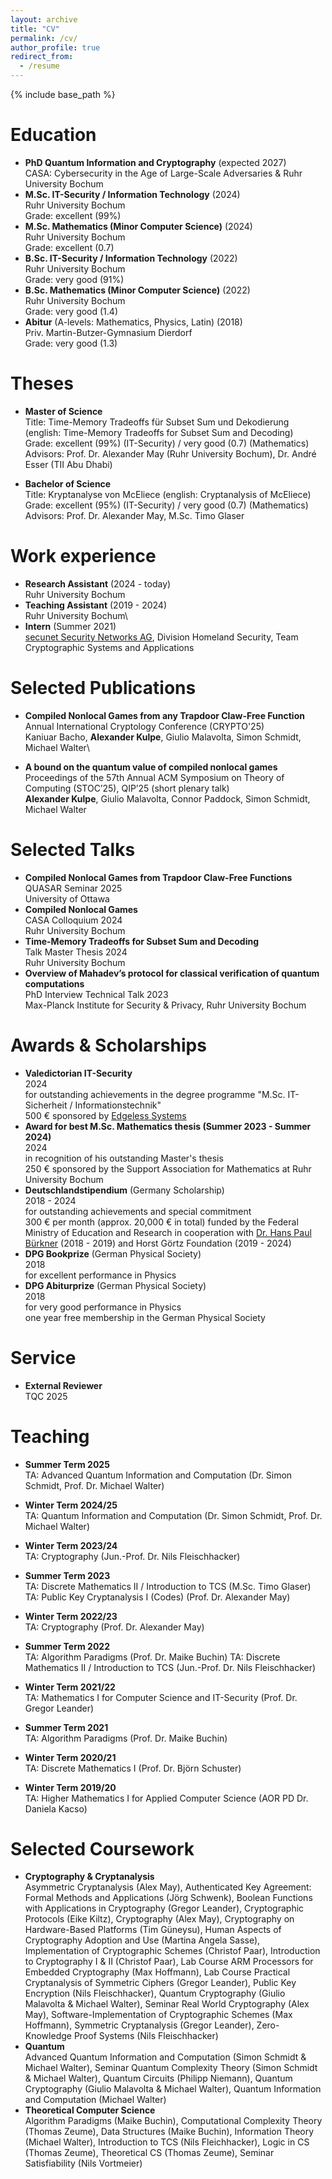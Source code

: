 ```yaml
---
layout: archive
title: "CV"
permalink: /cv/
author_profile: true
redirect_from:
  - /resume
---
```


{% include base_path %}
<!--
You can find a full CV [here](https://alexkulpe.github.io/files/CV.pdf).
-->

Education
======

* **PhD Quantum Information and Cryptography** (expected 2027)\
  CASA: Cybersecurity in the Age of Large-Scale Adversaries & Ruhr University Bochum
* **M.Sc. IT-Security / Information Technology** (2024)\
  Ruhr University Bochum\
  Grade: excellent (99%)
* **M.Sc. Mathematics (Minor Computer Science)** (2024)\
  Ruhr University Bochum\
  Grade: excellent (0.7)
* **B.Sc. IT-Security / Information Technology** (2022)\
  Ruhr University Bochum\
  Grade: very good (91%)
* **B.Sc. Mathematics (Minor Computer Science)** (2022) \
  Ruhr University Bochum\
  Grade: very good (1.4)
* **Abitur** (A-levels: Mathematics, Physics, Latin) (2018)\
  Priv. Martin-Butzer-Gymnasium Dierdorf\
  Grade: very good (1.3)

Theses
======

* **Master of Science**\
  Title: Time-Memory Tradeoffs für Subset Sum und Dekodierung (english: Time-Memory Tradeoffs for Subset Sum and Decoding)\
  Grade: excellent (99%) (IT-Security) / very good (0.7) (Mathematics)\
  Advisors: Prof. Dr. Alexander May (Ruhr University Bochum), Dr. André Esser (TII Abu Dhabi)

* **Bachelor of Science**\
  Title: Kryptanalyse von McEliece (english: Cryptanalysis of McEliece)\
  Grade: excellent (95%) (IT-Security) / very good (0.7) (Mathematics)\
  Advisors: Prof. Dr. Alexander May, M.Sc. Timo Glaser

Work experience
======

* **Research Assistant** (2024 - today)\
  Ruhr University Bochum
* **Teaching Assistant** (2019 - 2024)\
  Ruhr University Bochum\
  <!--Algorithm Paradigms, Cryptography (2x), Discrete Mathematics I, Discrete Matheamtics II (2x), Higher Mathematics I for Applied CS, Introduction to Theoretical Computer Science (2x), Mathematics I for CS and IT-Security, Public Key Cryptanalysis, Quantum Information & Computation-->
* **Intern** (Summer 2021)\
  [secunet Security Networks AG](https://www.secunet.com/en/), Division Homeland Security, Team Cryptographic Systems and Applications

<!--
* 2024-2027: Research Assistant & PhD Student
  * Quantum Information, Ruhr University Bochum / Hub A, CASA - Cybersecurity in the Age of Large-Scale Adversaries
  * working on the DFG-funded CASA Fundamental Research Project "Robust Certification of Quantum Devices"

* 2019-2024: Student Assistant / Graduate Assistant
  * Ruhr University Bochum
  * Corrector:
    * Algorithm Paradigms (SuSe 21, SuSe 22; Prof. Dr Buchin)
    * Cryptography (WiSe 22/23; Prof. Dr. May)
    * Discrete Mathematics I (WiSe 20/21; PD Dr. Schuster)
    * Discrete Mathematics II / Introduction to Theoretical Computer Science (SuSe 22, Jun.-Prof. Dr. Fleischhacker; SuSe 23, Timo Glaser)
    * Higher Mathematics I (WiSe 19/20; PD Dr. Kacso)
    * Public Key Cryptanalysis I (SuSe 23; Prof. Dr. May)
  * Exercise Supervisor
    * Cryptography (WiSe 23/24; Jun.-Prof. Dr. Fleischhacker)
    * Mathematics I for Computer Science and IT Security (WiSe 21/22; Prof. Dr. Leander)

* Summer 2021: Intern / Research Position
  * [secunet Security Networks AG](https://www.secunet.com/en/), Division Homeland Security, Team Cryptographic Systems and Applications
  * Supervisor: Sebastian Vogt
  * Analysis of general concepts in the field Post-Quantum Cryptography
  * Analysis and technical preparation of the impacts of Post-Quantum Cryptography on TLS
  * Presentation of the work results in a webinar
-->

Selected Publications
======

* **Compiled Nonlocal Games from any Trapdoor Claw-Free Function**\
  Annual International Cryptology Conference (CRYPTO'25)\
  Kaniuar Bacho, **Alexander Kulpe**, Giulio Malavolta, Simon Schmidt, Michael Walter\


* **A bound on the quantum value of compiled nonlocal games**\
  Proceedings of the 57th Annual ACM Symposium on Theory of Computing (STOC’25), QIP’25 (short plenary talk)\
  **Alexander Kulpe**, Giulio Malavolta, Connor Paddock, Simon Schmidt, Michael Walter


Selected Talks
======

* **Compiled Nonlocal Games from Trapdoor Claw-Free Functions**\
  QUASAR Seminar 2025\
  University of Ottawa
* **Compiled Nonlocal Games**\
  CASA Colloquium 2024\
  Ruhr University Bochum
* **Time-Memory Tradeoffs for Subset Sum and Decoding**\
  Talk Master Thesis 2024\
  Ruhr University Bochum
* **Overview of Mahadev’s protocol for classical verification of quantum computations**\
  PhD Interview Technical Talk 2023\
  Max-Planck Institute for Security & Privacy, Ruhr University Bochum


Awards & Scholarships
======

* **Valedictorian IT-Security**\
  2024\
  for outstanding achievements in the degree programme "M.Sc. IT-Sicherheit / Informationstechnik"\
  500 € sponsored by [Edgeless Systems](https://www.edgeless.systems)
* **Award for best M.Sc. Mathematics thesis (Summer 2023 - Summer 2024)**\
  2024\
  in recognition of his outstanding Master's thesis\
  250 € sponsored by the Support Association for Mathematics at Ruhr University Bochum
* **Deutschlandstipendium** (Germany Scholarship)\
  2018 - 2024\
  for outstanding achievements and special commitment\
  300 € per month (approx. 20,000 € in total) funded by the Federal Ministry of Education and Research in cooperation with [Dr. Hans Paul Bürkner](https://en.wikipedia.org/wiki/Hans-Paul_Bürkner) (2018 - 2019) and Horst Görtz Foundation (2019 - 2024)
* **DPG Bookprize** (German Physical Society)\
  2018\
  for excellent performance in Physics
* **DPG Abiturprize** (German Physical Society)\
  2018\
  for very good performance in Physics\
  one year free membership in the German Physical Society

Service
======

* **External Reviewer**\
  TQC 2025


Teaching
======
<!--
* **Winter Term 2025/26**\
  TA: Theoretical Computer Science (Prof. Dr. Julian Loss, Prof. Dr. Thomas Zeume)
-->
* **Summer Term 2025**\
  TA: Advanced Quantum Information and Computation (Dr. Simon Schmidt, Prof. Dr. Michael Walter)

* **Winter Term 2024/25**\
  TA: Quantum Information and Computation (Dr. Simon Schmidt, Prof. Dr. Michael Walter)

* **Winter Term 2023/24**\
  TA: Cryptography (Jun.-Prof. Dr. Nils Fleischhacker)

* **Summer Term 2023**\
  TA: Discrete Mathematics II / Introduction to TCS (M.Sc. Timo Glaser)
  TA: Public Key Cryptanalysis I (Codes) (Prof. Dr. Alexander May)

* **Winter Term 2022/23**\
  TA: Cryptography (Prof. Dr. Alexander May)

* **Summer Term 2022**\
  TA: Algorithm Paradigms (Prof. Dr. Maike Buchin)
  TA: Discrete Mathematics II / Introduction to TCS (Jun.-Prof. Dr. Nils Fleischhacker) 

* **Winter Term 2021/22**\
  TA: Mathematics I for Computer Science and IT-Security (Prof. Dr. Gregor Leander)

* **Summer Term 2021**\
  TA: Algorithm Paradigms (Prof. Dr. Maike Buchin)

* **Winter Term 2020/21**\
  TA: Discrete Mathematics I (Prof. Dr. Björn Schuster)

* **Winter Term 2019/20**\
  TA: Higher Mathematics I for Applied Computer Science (AOR PD Dr. Daniela Kacso)


<!--
* **Teaching Assistant/Grading Homework etc.**\
  Advanced Quantum Information and Computation, Algorithm Paradigms (2x), Cryptography (2x), Discrete Mathematics I, Discrete Mathematics II (2x), Higher Mathematics I for Applied CS, Public Key Cryptanalysis, Quantum Information and Computation
* **Teaching Assistant/Exercise Supervisor**\
  Advanced Quantum Information and Computation, Cryptography, Mathematics I for CS and IT-Security, Quantum Information and Computation
-->

Selected Coursework
======

* **Cryptography & Cryptanalysis**\
  Asymmetric Cryptanalysis (Alex May), Authenticated Key Agreement: Formal Methods and Applications (Jörg Schwenk), Boolean Functions with Applications in Cryptography (Gregor Leander), Cryptographic Protocols (Eike Kiltz), Cryptography (Alex May), Cryptography on Hardware-Based Platforms (Tim Güneysu), Human Aspects of Cryptography Adoption and Use (Martina Angela Sasse), Implementation of Cryptographic Schemes (Christof Paar), Introduction to Cryptography I & II (Christof Paar), Lab Course ARM Processors for Embedded Cryptography (Max Hoffmann), Lab Course Practical Cryptanalysis of Symmetric Ciphers (Gregor Leander), Public Key Encryption (Nils Fleischhacker), Quantum Cryptography (Giulio Malavolta & Michael Walter), Seminar Real World Cryptography (Alex May), Software-Implementation of Cryptographic Schemes (Max Hoffmann), Symmetric Cryptanalysis (Gregor Leander), Zero-Knowledge Proof Systems (Nils Fleischhacker)
* **Quantum**\
  Advanced Quantum Information and Computation (Simon Schmidt & Michael Walter), Seminar Quantum Complexity Theory (Simon Schmidt & Michael Walter), Quantum Circuits (Philipp Niemann), Quantum Cryptography (Giulio Malavolta & Michael Walter), Quantum Information and Computation (Michael Walter)
* **Theoretical Computer Science**\
  Algorithm Paradigms (Maike Buchin), Computational Complexity Theory (Thomas Zeume), Data Structures (Maike Buchin), Information Theory (Michael Walter), Introduction to TCS (Nils Fleichhacker), Logic in CS (Thomas Zeume), Theoretical CS (Thomas Zeume), Seminar Satisfiability (Nils Vortmeier)